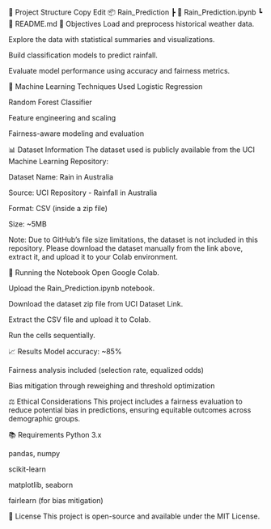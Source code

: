 📂 Project Structure
Copy
Edit
📦 Rain_Prediction
 ┣ 📄 Rain_Prediction.ipynb
 ┗ 📄 README.md
📌 Objectives
Load and preprocess historical weather data.

Explore the data with statistical summaries and visualizations.

Build classification models to predict rainfall.

Evaluate model performance using accuracy and fairness metrics.

🧠 Machine Learning Techniques Used
Logistic Regression

Random Forest Classifier

Feature engineering and scaling

Fairness-aware modeling and evaluation

📊 Dataset Information
The dataset used is publicly available from the UCI Machine Learning Repository:

Dataset Name: Rain in Australia

Source: UCI Repository - Rainfall in Australia

Format: CSV (inside a zip file)

Size: ~5MB

Note: Due to GitHub’s file size limitations, the dataset is not included in this repository.
Please download the dataset manually from the link above, extract it, and upload it to your Colab environment.

🚀 Running the Notebook
Open Google Colab.

Upload the Rain_Prediction.ipynb notebook.

Download the dataset zip file from UCI Dataset Link.

Extract the CSV file and upload it to Colab.

Run the cells sequentially.

📈 Results
Model accuracy: ~85%

Fairness analysis included (selection rate, equalized odds)

Bias mitigation through reweighing and threshold optimization

⚖️ Ethical Considerations
This project includes a fairness evaluation to reduce potential bias in predictions, ensuring equitable outcomes across demographic groups.

📚 Requirements
Python 3.x

pandas, numpy

scikit-learn

matplotlib, seaborn

fairlearn (for bias mitigation)

📜 License
This project is open-source and available under the MIT License.

